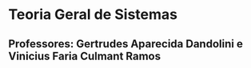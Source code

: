 # Teoria Geral de Sistemas
## Professores: Gertrudes Aparecida Dandolini e Vinicius Faria Culmant Ramos
